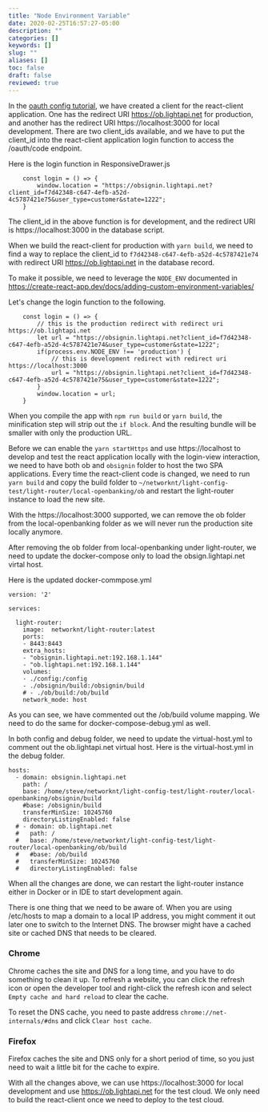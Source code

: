 ```yaml
---
title: "Node Environment Variable"
date: 2020-02-25T16:57:27-05:00
description: ""
categories: []
keywords: []
slug: ""
aliases: []
toc: false
draft: false
reviewed: true
---
```


In the [oauth config tutorial](/tutorial/open-banking/client/oauth-config/), we have created a client for the react-client application. One has the redirect URI https://ob.lightapi.net for production, and another has the redirect URI https://localhost:3000 for local development. There are two client_ids available, and we have to put the client_id into the react-client application login function to access the /oauth/code endpoint. 

Here is the login function in ResponsiveDrawer.js

```
    const login = () => {
        window.location = "https://obsignin.lightapi.net?client_id=f7d42348-c647-4efb-a52d-4c5787421e75&user_type=customer&state=1222";
    }

```

The client_id in the above function is for development, and the redirect URI is https://localhost:3000 in the database script. 

When we build the react-client for production with `yarn build`, we need to find a way to replace the client_id to `f7d42348-c647-4efb-a52d-4c5787421e74` with redirect URI https://ob.lightapi.net in the database record. 


To make it possible, we need to leverage the `NODE_ENV` documented in https://create-react-app.dev/docs/adding-custom-environment-variables/

Let's change the login function to the following.

```
    const login = () => {
        // this is the production redirect with redirect uri https://ob.lightapi.net
        let url = "https://obsignin.lightapi.net?client_id=f7d42348-c647-4efb-a52d-4c5787421e74&user_type=customer&state=1222";
        if(process.env.NODE_ENV !== 'production') {
            // this is development redirect with redirect uri https://localhost:3000
            url = "https://obsignin.lightapi.net?client_id=f7d42348-c647-4efb-a52d-4c5787421e75&user_type=customer&state=1222";
        } 
        window.location = url;
    }
```

When you compile the app with `npm run build` or `yarn build`, the minification step will strip out the `if block`. And the resulting bundle will be smaller with only the production URL. 

Before we can enable the `yarn startHttps` and use https://localhost to develop and test the react application locally with the login-view interaction, we need to have both ob and `obsignin` folder to host the two SPA applications. Every time the react-client code is changed, we need to run `yarn build` and copy the build folder to `~/networknt/light-config-test/light-router/local-openbanking/ob` and restart the light-router instance to load the new site. 

With the https://localhost:3000 supported, we can remove the ob folder from the local-openbanking folder as we will never run the production site locally anymore.

After removing the ob folder from local-openbanking under light-router, we need to update the docker-compose only to load the obsign.lightapi.net virtal host. 

Here is the updated docker-commpose.yml

```
version: '2'

services:

  light-router:
    image:  networknt/light-router:latest
    ports:
    - 8443:8443
    extra_hosts:
    - "obsignin.lightapi.net:192.168.1.144"
    - "ob.lightapi.net:192.168.1.144"
    volumes:
    - ./config:/config
    - ./obsignin/build:/obsignin/build
    # - ./ob/build:/ob/build
    network_mode: host
```

As you can see, we have commented out the /ob/build volume mapping. We need to do the same for docker-compose-debug.yml as well.

In both config and debug folder, we need to update the virtual-host.yml to comment out the ob.lightapi.net virtual host. Here is the virtual-host.yml in the debug folder. 

```
hosts:
  - domain: obsignin.lightapi.net
    path: /
    base: /home/steve/networknt/light-config-test/light-router/local-openbanking/obsignin/build
    #base: /obsignin/build
    transferMinSize: 10245760
    directoryListingEnabled: false
  # - domain: ob.lightapi.net
  #   path: /
  #   base: /home/steve/networknt/light-config-test/light-router/local-openbanking/ob/build
  #   #base: /ob/build
  #   transferMinSize: 10245760
  #   directoryListingEnabled: false
```

When all the changes are done, we can restart the light-router instance either in Docker or in IDE to start development again. 

There is one thing that we need to be aware of. When you are using /etc/hosts to map a domain to a local IP address, you might comment it out later one to switch to the Internet DNS. The browser might have a cached site or cached DNS that needs to be cleared. 

### Chrome

Chrome caches the site and DNS for a long time, and you have to do something to clean it up. To refresh a website, you can click the refresh icon or open the developer tool and right-click the refresh icon and select `Empty cache and hard reload` to clear the cache. 

To reset the DNS cache, you need to paste address `chrome://net-internals/#dns` and click `Clear host cache`. 

### Firefox

Firefox caches the site and DNS only for a short period of time, so you just need to wait a little bit for the cache to expire. 

With all the changes above, we can use https://localhost:3000 for local development and use https://ob.lightapi.net for the test cloud. We only need to build the react-client once we need to deploy to the test cloud. 

